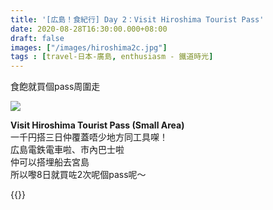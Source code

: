 ```yaml
---
title: '[広島！食紀行] Day 2：Visit Hiroshima Tourist Pass'
date: 2020-08-28T16:30:00.000+08:00
draft: false
images: ["/images/hiroshima2c.jpg"]
tags : [travel-日本-廣島, enthusiasm - 鐵道時光]
---
```


食飽就買個pass周圍走   

![](/images/hiroshima2c.jpg)

**Visit Hiroshima Tourist Pass (Small Area)**  
一千円搭三日仲覆蓋唔少地方同工具㗎！   
広島電鉄電車啦、市內巴士啦  
仲可以搭埋船去宮島  
所以嚟8日就買咗2次呢個pass呢～  


{{<hiroshima>}}
